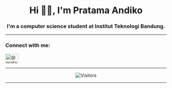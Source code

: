 <h1 align="center">Hi 👋🏻, I'm Pratama Andiko</h1>
<h3 align="center">I'm a computer science student at Institut Teknologi Bandung.</h3>

---

<h3 align="left">Connect with me:</h3>
<p align="left">
<a href="https://instagram.com/pratamandiko" target="blank"><img align="center" src="https://cdn.jsdelivr.net/npm/simple-icons@3.0.1/icons/instagram.svg" alt="@pratamandiko" height="30" width="40" /></a>
</p>

---

<p align=center>                           
  <img align=center  src="https://visitor-badge.laobi.icu/badge?page_id=pratamaandiko.pratamaandiko" alt="Visitors">                     
</p>

---
